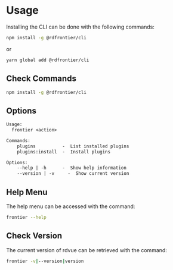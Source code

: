 # Usage

Installing the CLI can be done with the following commands:

```bash
npm install -g @rdfrontier/cli
```

or

```bash
yarn global add @rdfrontier/cli
```

## Check Commands

```bash
npm install -g @rdfrontier/cli
```

## Options

```txt
Usage:
  frontier <action>

Commands:
    plugins          -  List installed plugins
    plugins:install  -  Install plugins

Options:
    --help | -h      -  Show help information
    --version | -v     -  Show current version

```

## Help Menu

The help menu can be accessed with the command:
```bash
frontier --help
```


## Check Version 

The current version of rdvue can be retrieved with the command:

```bash
frontier -v|--version|version
```

